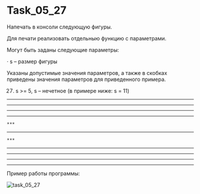# Task_05_27

Напечать в консоли следующую фигуры.

Для печати реализовать отдельныю функцию с параметрами.

Могут быть заданы следующие параметры:

· s – размер фигуры

Указаны допустимые значения параметров, а также в скобках приведены значения параметров для приведенного примера.



27. s >= 5, s – нечетное (в примере ниже: s = 11)

*    *    *
 *   *   *
  *  *  *
   * * *
    ***
***********
    ***
   * * *
  *  *  *
 *   *   *
*    *    *


Пример работы программы:


![task_05_27](https://user-images.githubusercontent.com/71034843/97596284-9caab280-1a15-11eb-8447-1016d2f667a1.png)

